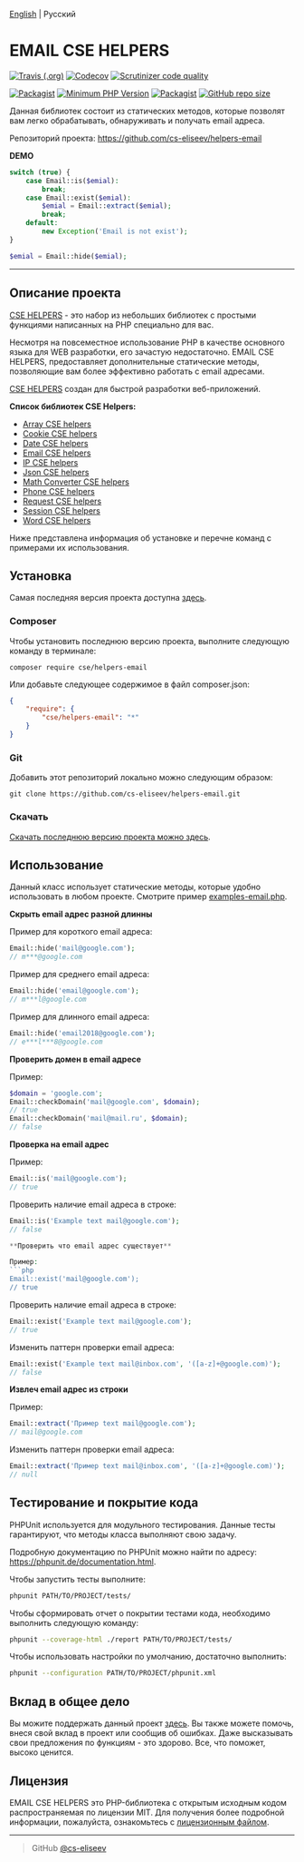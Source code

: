 [English](https://github.com/cs-eliseev/helpers-email/blob/master/README.md) | Русский

EMAIL CSE HELPERS
=======

[![Travis (.org)](https://img.shields.io/travis/cs-eliseev/helpers-email.svg?style=flat-square)](https://travis-ci.org/cs-eliseev/helpers-email)
[![Codecov](https://img.shields.io/codecov/c/github/cs-eliseev/helpers-email.svg?style=flat-square)](https://codecov.io/gh/cs-eliseev/helpers-email)
[![Scrutinizer code quality](https://img.shields.io/scrutinizer/g/cs-eliseev/helpers-email.svg?style=flat-square)](https://scrutinizer-ci.com/g/cs-eliseev/helpers-email/?branch=master)

[![Packagist](https://img.shields.io/packagist/v/cse/helpers-email.svg?style=flat-square)](https://packagist.org/packages/cse/helpers-email)
[![Minimum PHP Version](https://img.shields.io/badge/php-%3E%3D%207.1-8892BF.svg?style=flat-square)](https://packagist.org/packages/cse/helpers-email)
[![Packagist](https://img.shields.io/packagist/l/cse/helpers-email.svg?style=flat-square)](https://github.com/cs-eliseev/helpers-email/blob/master/LICENSE.md)
[![GitHub repo size](https://img.shields.io/github/repo-size/cs-eliseev/helpers-email.svg?style=flat-square)](https://github.com/cs-eliseev/helpers-email/archive/master.zip)

Данная библиотек состоит из статических методов, которые позволят вам легко обрабатывать, обнаруживать и получать email адреса. 

Репозиторий проекта: https://github.com/cs-eliseev/helpers-email

**DEMO**
```php
switch (true) {
    case Email::is($emial):
        break;
    case Email::exist($emial):
        $emial = Email::extract($emial);
        break;
    default:
        new Exception('Email is not exist');
}

$emial = Email::hide($emial);
```

***


## Описание проекта

[CSE HELPERS]((https://github.com/cs-eliseev/helpers/blob/master/README.ru_RU.md)) - это набор из небольших библиотек с простыми функциями написанных на PHP специально для вас.

Несмотря на повсеместное использование PHP в качестве основного языка для WEB разработки, его зачастую недостаточно. EMAIL CSE HELPERS, предоставляет дополнительные статические методы, позволяющие вам более эффективно работать с email адресами.

[CSE HELPERS]((https://github.com/cs-eliseev/helpers/blob/master/README.ru_RU.md)) создан для быстрой разработки веб-приложений.

**Список библиотек CSE Helpers:**
* [Array CSE helpers](https://github.com/cs-eliseev/helpers-arrays)
* [Cookie CSE helpers](https://github.com/cs-eliseev/helpers-cookie)
* [Date CSE helpers](https://github.com/cs-eliseev/helpers-date)
* [Email CSE helpers](https://github.com/cs-eliseev/helpers-email)
* [IP CSE helpers](https://github.com/cs-eliseev/helpers-ip)
* [Json CSE helpers](https://github.com/cs-eliseev/helpers-json)
* [Math Converter CSE helpers](https://github.com/cs-eliseev/helpers-math-converter)
* [Phone CSE helpers](https://github.com/cs-eliseev/helpers-phone)
* [Request CSE helpers](https://github.com/cs-eliseev/helpers-request)
* [Session CSE helpers](https://github.com/cs-eliseev/helpers-session)
* [Word CSE helpers](https://github.com/cs-eliseev/helpers-word)

Ниже представлена информация об установке и перечне команд с примерами их использования.


## Установка

Самая последняя версия проекта доступна [здесь](https://github.com/cs-eliseev/helpers-email).

### Composer

Чтобы установить последнюю версию проекта, выполните следующую команду в терминале:
```shell
composer require cse/helpers-email
```

Или добавьте следующее содержимое в файл composer.json:
```json
{
    "require": {
        "cse/helpers-email": "*"
    }
}
```

### Git

Добавить этот репозиторий локально можно следующим образом:
```shell
git clone https://github.com/cs-eliseev/helpers-email.git
```

### Скачать

[Скачать последнюю версию проекта можно здесь](https://github.com/cs-eliseev/helpers-email/archive/master.zip).

## Использование

Данный класс использует статические методы, которые удобно использовать в любом проекте. Смотрите пример [examples-email.php](https://github.com/cs-eliseev/helpers-email/blob/master/examples/examples-email.php).

**Скрыть email адрес разной длинны**


Пример для короткого email адреса:
```php
Email::hide('mail@google.com');
// m***@google.com
```

Пример для среднего email адреса:
```php
Email::hide('email@google.com');
// m***l@google.com
```

Пример для длинного email адреса:
```php
Email::hide('email2018@google.com');
// e***l***8@google.com
```

**Проверить домен в email адресе**

Пример:
```php
$domain = 'google.com';
Email::checkDomain('mail@google.com', $domain);
// true
Email::checkDomain('mail@mail.ru', $domain);
// false
```

**Проверка на email адрес**

Пример:
```php
Email::is('mail@google.com');
// true
```

Проверить наличие email адреса в строке:
```php
Email::is('Example text mail@google.com');
// false

**Проверить что email адрес существует**

Пример:
```php
Email::exist('mail@google.com');
// true
```

Проверить наличие email адреса в строке:
```php
Email::exist('Example text mail@google.com');
// true
```

Изменить паттерн проверки email адреса:
```php
Email::exist('Example text mail@inbox.com', '([a-z]+@google.com)');
// false
```

**Извлеч email адрес из строки**

Пример:
```php
Email::extract('Пример text mail@google.com');
// mail@google.com
```

Изменить паттерн проверки email адреса:
```php
Email::extract('Пример text mail@inbox.com', '([a-z]+@google.com)');
// null
```

## Тестирование и покрытие кода

PHPUnit используется для модульного тестирования. Данные тесты гарантируют, что методы класса выполняют свою задачу.

Подробную документацию по PHPUnit можно найти по адресу: https://phpunit.de/documentation.html.

Чтобы запустить тесты выполните:
```bash
phpunit PATH/TO/PROJECT/tests/
```

Чтобы сформировать отчет о покрытии тестами кода, необходимо выполнить следующую команду:
```bash
phpunit --coverage-html ./report PATH/TO/PROJECT/tests/
```

Чтобы использовать настройки по умолчанию, достаточно выполнить:
```bash
phpunit --configuration PATH/TO/PROJECT/phpunit.xml
```


## Вклад в общее дело

Вы можите поддержать данный проект [здесь](https://www.paypal.me/cseliseev/10usd). 
Вы также можете помочь, внеся свой вклад в проект или сообщив об ошибках.
Даже высказывать свои предложения по функциям - это здорово. Все, что поможет, высоко ценится.


## Лицензия

EMAIL CSE HELPERS это PHP-библиотека с открытым исходным кодом распространяемая по лицензии MIT. Для получения более подробной информации, пожалуйста, ознакомьтесь с [лицензионным файлом](https://github.com/cs-eliseev/helpers-email/blob/master/LICENSE.md).

***

> GitHub [@cs-eliseev](https://github.com/cs-eliseev)
